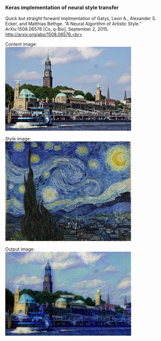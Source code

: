 ### Keras implementation of neural style transfer

Quick but straight forward implmentation of Gatys, Leon A., Alexander S. Ecker, and Matthias Bethge. “A Neural Algorithm of Artistic Style.” ArXiv:1508.06576 [Cs, q-Bio], September 2, 2015. http://arxiv.org/abs/1508.06576.<br>

Content image:<br>
<img src="content_image.jpg" alt="content" width="400"/>

Style image:<br>
<img src="style_image.jpg" alt="content" width="400"/>

Output image:<br>
<img src="generated_image.jpg" alt="content" width="400"/>
